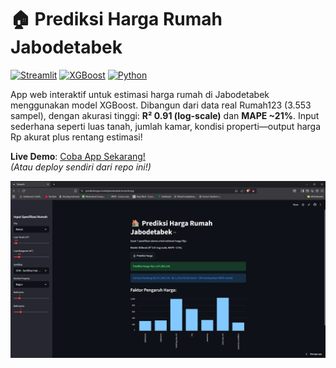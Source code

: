 # 🏠 Prediksi Harga Rumah Jabodetabek

[![Streamlit](https://img.shields.io/badge/Streamlit-FF6B35?style=for-the-badge&logo=streamlit&logoColor=white)](https://streamlit.io) [![XGBoost](https://img.shields.io/badge/XGBoost-1F77B4?style=for-the-badge&logo=xgboost&logoColor=white)](https://xgboost.readthedocs.io) [![Python](https://img.shields.io/badge/Python-3776AB?style=for-the-badge&logo=python&logoColor=white)](https://www.python.org)

App web interaktif untuk estimasi harga rumah di Jabodetabek menggunakan model XGBoost. Dibangun dari data real Rumah123 (3.553 sampel), dengan akurasi tinggi: **R² 0.91 (log-scale)** dan **MAPE ~21%**. Input sederhana seperti luas tanah, jumlah kamar, kondisi properti—output harga Rp akurat plus rentang estimasi!

**Live Demo**: [Coba App Sekarang!](https://prediksihargarumahdijabodetabek.streamlit.app/)  
*(Atau deploy sendiri dari repo ini!)*

![App Screenshot](images/overview.png) <!-- Upload screenshot app lo di repo, ganti path ini -->

